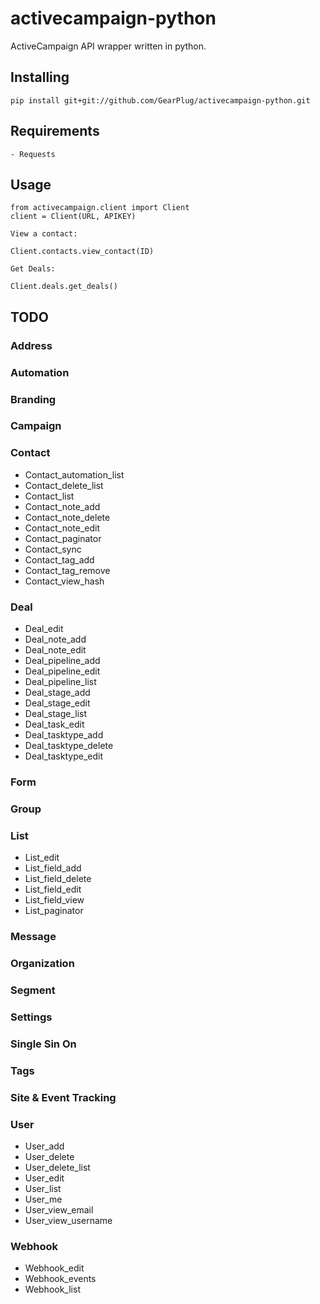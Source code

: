 # activecampaign-python
ActiveCampaign API wrapper written in python.

## Installing

```
pip install git+git://github.com/GearPlug/activecampaign-python.git
```

## Requirements

```
- Requests
```

## Usage

```
from activecampaign.client import Client
client = Client(URL, APIKEY)

View a contact:

Client.contacts.view_contact(ID)

Get Deals:

Client.deals.get_deals()
```
## TODO

### Address
### Automation
### Branding
### Campaign
### Contact

- Contact_automation_list
- Contact_delete_list
- Contact_list
- Contact_note_add
- Contact_note_delete
- Contact_note_edit
- Contact_paginator
- Contact_sync
- Contact_tag_add
- Contact_tag_remove
- Contact_view_hash

### Deal

- Deal_edit
- Deal_note_add
- Deal_note_edit
- Deal_pipeline_add
- Deal_pipeline_edit
- Deal_pipeline_list
- Deal_stage_add
- Deal_stage_edit
- Deal_stage_list
- Deal_task_edit
- Deal_tasktype_add
- Deal_tasktype_delete
- Deal_tasktype_edit

### Form

### Group

### List

- List_edit
- List_field_add
- List_field_delete
- List_field_edit
- List_field_view
- List_paginator

### Message

### Organization

### Segment

### Settings

### Single Sin On

### Tags

### Site & Event Tracking

### User

- User_add
- User_delete
- User_delete_list
- User_edit
- User_list
- User_me
- User_view_email
- User_view_username

### Webhook

- Webhook_edit
- Webhook_events
- Webhook_list
